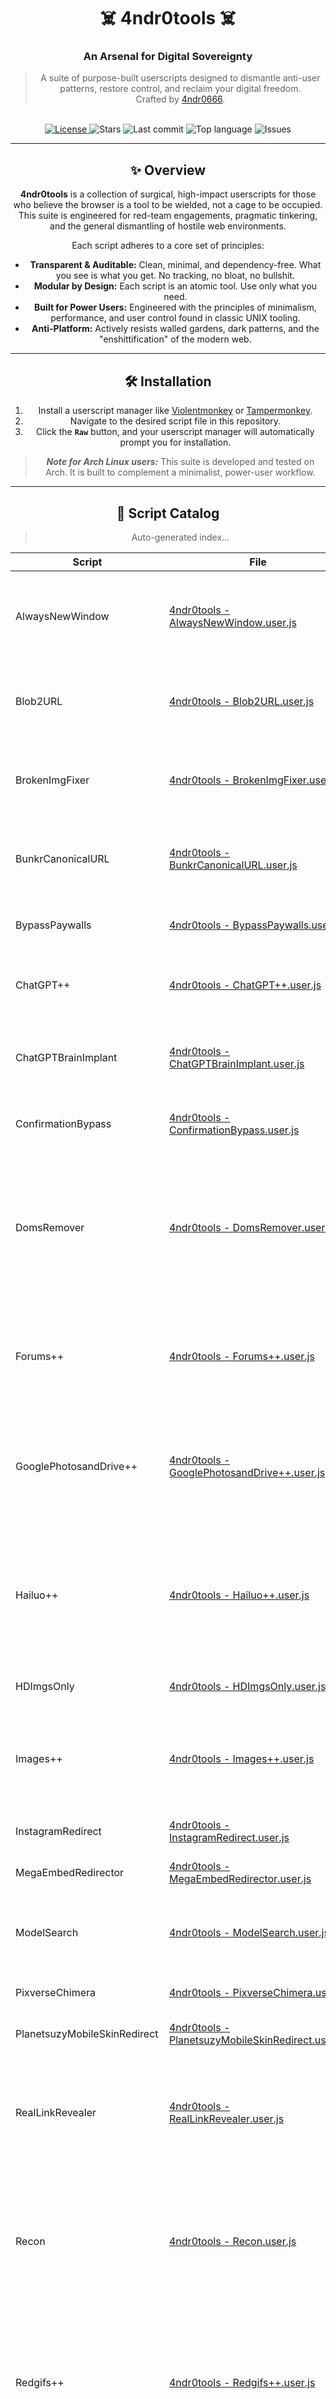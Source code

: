 <div align="center">

# ☠️ 4ndr0tools ☠️  
### An Arsenal for Digital Sovereignty

> A suite of purpose-built userscripts designed to dismantle anti-user patterns, restore control, and reclaim your digital freedom.  
> Crafted by [4ndr0666](https://github.com/4ndr0666).

<br/>

<!-- badges -->
<a href="https://opensource.org/license/mit/">
  <img alt="License" src="https://img.shields.io/badge/License-MIT-yellow.svg">
</a>
<img alt="Stars" src="https://img.shields.io/github/stars/4ndr0666/userscripts?style=flat">
<img alt="Last commit" src="https://img.shields.io/github/last-commit/4ndr0666/userscripts">
<img alt="Top language" src="https://img.shields.io/github/languages/top/4ndr0666/userscripts">
<img alt="Issues" src="https://img.shields.io/github/issues/4ndr0666/userscripts">


---

## ✨ Overview

**4ndr0tools** is a collection of surgical, high-impact userscripts for those who believe the browser is a tool to be wielded, not a cage to be occupied. This suite is engineered for red-team engagements, pragmatic tinkering, and the general dismantling of hostile web environments.

Each script adheres to a core set of principles:

-   **Transparent & Auditable:** Clean, minimal, and dependency-free. What you see is what you get. No tracking, no bloat, no bullshit.
-   **Modular by Design:** Each script is an atomic tool. Use only what you need.
-   **Built for Power Users:** Engineered with the principles of minimalism, performance, and user control found in classic UNIX tooling.
-   **Anti-Platform:** Actively resists walled gardens, dark patterns, and the "enshittification" of the modern web.

---

## 🛠️ Installation

1.  Install a userscript manager like [Violentmonkey](https://violentmonkey.github.io/) or [Tampermonkey](https://www.tampermonkey.net/).
2.  Navigate to the desired script file in this repository.
3.  Click the **`Raw`** button, and your userscript manager will automatically prompt you for installation.

> _**Note for Arch Linux users:**_ This suite is developed and tested on Arch. It is built to complement a minimalist, power-user workflow.

---

## 🚀 Script Catalog

> Auto-generated index...

<!-- BEGIN_CATALOG -->
| Script | File | Summary |
|---|---|---|
| AlwaysNewWindow | [4ndr0tools - AlwaysNewWindow.user.js](./4ndr0tools%20-%20AlwaysNewWindow.user.js) | Force every single link, including dynamically loaded ones, to open in a new window/tab. |
| Blob2URL | [4ndr0tools - Blob2URL.user.js](./4ndr0tools%20-%20Blob2URL.user.js) | Finds all blob links on a page and adds a button to download their contents. |
| BrokenImgFixer | [4ndr0tools - BrokenImgFixer.user.js](./4ndr0tools%20-%20BrokenImgFixer.user.js) | Detect and reload failed images gracefully with robust cache-busting. |
| BunkrCanonicalURL | [4ndr0tools - BunkrCanonicalURL.user.js](./4ndr0tools%20-%20BunkrCanonicalURL.user.js) | Normalize Bunkr links to a canonical host without losing the path, query, or sub-domain. |
| BypassPaywalls | [4ndr0tools - BypassPaywalls.user.js](./4ndr0tools%20-%20BypassPaywalls.user.js) | A way to bypass paywalls for popular news sites |
| ChatGPT++ | [4ndr0tools - ChatGPT++.user.js](./4ndr0tools%20-%20ChatGPT++.user.js) | Power-user UI with extras and editable one-click prompt buttons. |
| ChatGPTBrainImplant | [4ndr0tools - ChatGPTBrainImplant.user.js](./4ndr0tools%20-%20ChatGPTBrainImplant.user.js) | Remove UI restrictions, export everything in official OpenAI json format. |
| ConfirmationBypass | [4ndr0tools - ConfirmationBypass.user.js](./4ndr0tools%20-%20ConfirmationBypass.user.js) | Unfucks the "Are you sure?" bullshit when opening links. |
| DomsRemover | [4ndr0tools - DomsRemover.user.js](./4ndr0tools%20-%20DomsRemover.user.js) | Removes Ad Containers from DOM. This version is dynamically optimized based on user-provided browsing history for maximum personal effectiveness. |
| Forums++ | [4ndr0tools - Forums++.user.js](./4ndr0tools%20-%20Forums++.user.js) | Forum utils UI with powerful downloading, indexing, link checking, archiving features and more. |
| GooglePhotosandDrive++ | [4ndr0tools - GooglePhotosandDrive++.user.js](./4ndr0tools%20-%20GooglePhotosandDrive++.user.js) | Restores context menus, exposes direct links, adds reverse image search, and enhances security for Google Photos and Drive. |
| Hailuo++ | [4ndr0tools - Hailuo++.user.js](./4ndr0tools%20-%20Hailuo++.user.js) | For educational and official red-team lab purposes only. This version codifies the Re-Edit Refund Exploit and is designed for automated deployment. |
| HDImgsOnly | [4ndr0tools - HDImgsOnly.user.js](./4ndr0tools%20-%20HDImgsOnly.user.js) | Prefer high-resolution assets when available. |
| Images++ | [4ndr0tools - Images++.user.js](./4ndr0tools%20-%20Images++.user.js) | Shows images/videos behind links via mouseover, with an integrated mode to collapse all page images for performance. |
| InstagramRedirect | [4ndr0tools - InstagramRedirect.user.js](./4ndr0tools%20-%20InstagramRedirect.user.js) | Privacy redirect for IG media to dumpor.com. |
| MegaEmbedRedirector | [4ndr0tools - MegaEmbedRedirector.user.js](./4ndr0tools%20-%20MegaEmbedRedirector.user.js) | Bypass to the embedded URL and autoplays. |
| ModelSearch | [4ndr0tools - ModelSearch.user.js](./4ndr0tools%20-%20ModelSearch.user.js) | Direct SimpCity search UI to search models on Simpcity.su directly from any website. |
| PixverseChimera | [4ndr0tools - PixverseChimera.user.js](./4ndr0tools%20-%20PixverseChimera.user.js) | For educational security research and labs only. |
| PlanetsuzyMobileSkinRedirect | [4ndr0tools - PlanetsuzyMobileSkinRedirect.user.js](./4ndr0tools%20-%20PlanetsuzyMobileSkinRedirect.user.js) | Force a faster mobile skin where useful. |
| RealLinkRevealer | [4ndr0tools - RealLinkRevealer.user.js](./4ndr0tools%20-%20RealLinkRevealer.user.js) | Reveal true URLs hidden as "premium" link wrappers using the parent bbCodeBlock--unfurl block's data-url attribute. |
| Recon | [4ndr0tools - Recon.user.js](./4ndr0tools%20-%20Recon.user.js) | Red-team tool for automated recon. Passively captures all traffic and generates a heuristic analysis report on command. For educational and lab use only. |
| Redgifs++ | [4ndr0tools - Redgifs++.user.js](./4ndr0tools%20-%20Redgifs++.user.js) | Intercepts Redgifs links on Reddit to open them in an enhanced, cinematic overlay. Cleans up the Redgifs site itself for a focused viewing experience. |
| RmSignUpBanners | [4ndr0tools - RmSignUpBanners.user.js](./4ndr0tools%20-%20RmSignUpBanners.user.js) | A configurable and performant solution to hide nagging sign-up/login overlays, cookie banners, and other visual noise. |
| SelectAllCheckboxes | [4ndr0tools - SelectAllCheckboxes.user.js](./4ndr0tools%20-%20SelectAllCheckboxes.user.js) | Check/Uncheck a fuckload of checkboxes at once with enhanced precision and modern code. |
| Sora Toolkit | [4ndr0tools - Sora Toolkit.user.js](./4ndr0tools%20-%20Sora%20Toolkit.user.js) | Auto-refreshes stuck Sora generation jobs after a configurable timeout to help you get your assets faster. |
| Wan++ | [4ndr0tools - Wan++.user.js](./4ndr0tools%20-%20Wan++.user.js) | Red Team Framework: Includes proactive CSP neutralization, polymorphic UI, advanced layered NSFW obfuscation, and all credit/model/task bypass vectors. For authorized security research. |
| YandexImageSearch++ | [4ndr0tools - YandexImageSearch++.user.js](./4ndr0tools%20-%20YandexImageSearch++.user.js) | Robust, event-driven slideshow, fullscreen preview, and on-screen status for Yandex reverse-image search. |
| YouTubeEmbedRedirectButton | [4ndr0tools - YouTubeEmbedRedirectButton.user.js](./4ndr0tools%20-%20YouTubeEmbedRedirectButton.user.js) | Floating button for redirects to embedded version. Right click it to set a keybind (default Ctrl+E). |
| YtdlcProtocol | [4ndr0tools - YtdlcProtocol.user.js](./4ndr0tools%20-%20YtdlcProtocol.user.js) | Personal `ytdl://`-style protocol trigger for using yt-dlp with cookies. |
| Ψ-4ndr0tools - PixVerse++ | [Ψ-4ndr0tools - PixVerse++.user.js](./%CE%A8-4ndr0tools%20-%20PixVerse++.user.js) | For educational security research. Merged stable base with advanced UI and obfuscation. |
<!-- END_CATALOG -->

---

## 🔥 Project Philosophy

> We believe the web was intended to be a decentralized, user-centric medium. Over time, it has been co-opted by centralized platforms that prioritize engagement metrics, data extraction, and control over user sovereignty. The modern browser has become a battleground.
> 
> **4ndr0tools** is a declaration of digital independence. It is a statement that the end-user's machine is their own castle, and the software they run should serve their interests exclusively.
> 
> Our tenets are simple:
> 
> -   **Sovereignty Over Your Data:** Your data, your clicks, your attention—these are your property. We build tools to protect them.
> -   **Freedom from Digital Serfdom:** Paywalls, sign-up banners, and manipulative UI are the feudal taxes of the digital age. We advocate for their abolition.
> -   **The Right to Tinker:** Every user has the right to inspect, modify, and control the code that runs on their own machine. Closed platforms are an affront to this right.
> -   **Knowledge Must Be Free:** We oppose the artificial scarcity of information and the enclosure of the digital commons.
> 
> This is not just a collection of scripts; it is an ongoing act of resistance against a web that seeks to pacify and monetize you. Fork this repo. Write your own tools. Reclaim your browser.

---

<br>

<div align="center">
<svg width="300" height="300" viewBox="0 0 100 100" xmlns="http://www.w3.org/2000/svg">
  <path d="M 50,15
           C 30,15 20,30 20,50
           C 20,75 35,85 50,85
           C 65,85 80,75 80,50
           C 80,30 70,15 50,15 Z
           M 35,40 Q 40,35 45,40
           M 55,40 Q 60,35 65,40
           M 40,65 H 60
           M 30,55 L 25,75
           M 70,55 L 75,75
           M 50,50 V 60
           M 45,70 H 55
           M 38,72 V 78 H 42 V 72 Z
           M 48,72 V 78 H 52 V 72 Z
           M 58,72 V 78 H 62 V 72 Z"
        fill="none" stroke="#00FFFF" stroke-width="2"/>
  <rect x="22" y="48" width="5" height="2" fill="#00FFFF" />
  <rect x="73" y="48" width="5" height="2" fill="#00FFFF" />
  <rect x="48" y="18" width="4" height="10" fill="black" />
  <rect x="30" y="30" width="40" height="2" fill="black" />
  <path d="M 20 50 L 15 50 M 15 50 L 15 45 L 10 45" fill="none" stroke="#00FFFF" stroke-width="1"/>
  <path d="M 80 50 L 85 50 M 85 50 L 85 45 L 90 45" fill="none" stroke="#00FFFF" stroke-width="1"/>
  <path d="M 50 85 V 90 L 55 90" fill="none" stroke="#00FFFF" stroke-width="1"/>
  <path d="M 50 15 V 10 L 45 10" fill="none" stroke="#00FFFF" stroke-width="1"/>
</svg>
<br>
MIT License © 4ndr0666
</div>
